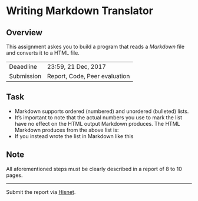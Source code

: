 Writing Markdown Translator
========

Overview
---------------
This assignment askes you to build a program that reads a *Markdown* file and converts it to a HTML file.

<table>
  <tr> <td> Deaedline </td> <td> 23:59, 21 Dec, 2017 </td> </tr>
  <tr> <td> Submission </td> <td> Report, Code, Peer evaluation </td> </tr>
</table>

Task
---------
* Markdown supports ordered (numbered) and unordered (bulleted) lists.
* It’s important to note that the actual numbers you use to mark the list have
  no effect on the HTML output Markdown produces. The HTML Markdown produces
  from the above list is:
* If you instead wrote the list in Markdown like this

## Note ##
All aforementioned steps must be clearly described in a report of 8 to 10 pages.

- - -
Submit the report via [Hisnet](http://hisnet.handong.edu "Hisnet").
